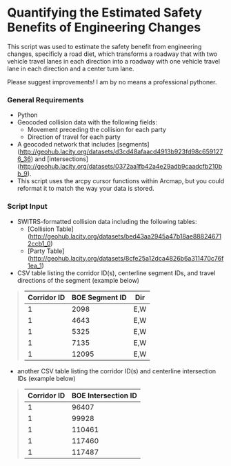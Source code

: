 # Quantifying the Estimated Safety Benefits of Engineering Changes

This script was used to estimate the safety benefit from engineering changes, specificly a road diet, which transforms a roadway that with two vehicle travel lanes in each direction into a roadway with one vehicle travel lane in each direction and a center turn lane.



Please suggest improvements! I am by no means a professional pythoner.

### General Requirements

- Python
- Geocoded collision data with the following fields:
  - Movement preceding the collision for each party
  - Direction of travel for each party
- A geocoded network that includes [segments] (http://geohub.lacity.org/datasets/d3cd48afaacd4913b923fd98c6591276_36) and [intersections] (http://geohub.lacity.org/datasets/0372aa1fb42a4e29adb9caadcfb210bb_9).
- This script uses the arcpy cursor functions within Arcmap, but you could reformat it to match the way your data is stored.

### Script Input

- SWITRS-formatted collision data including the following tables:
  - [Collision Table] (http://geohub.lacity.org/datasets/bed43aa2945a47b18ae888246712ccb1_0)
  - [Party Table] (http://geohub.lacity.org/datasets/8cfe25a12dca4826b6a311470c76f1ea_1)
- CSV table listing the corridor ID(s), centerline segment IDs, and travel directions of the segment (example below)

> | Corridor ID   | BOE Segment ID| Dir   |
> | ------------- |---------------| ------|
> | 1             | 2098          | E,W   |
> | 1             | 4643          | E,W   |
> | 1             | 5325          | E,W   |
> | 1             | 7135          | E,W   |
> | 1             | 12095         | E,W   |
  
- another CSV table listing the corridor ID(s) and centerline intersection IDs (example below)

> | Corridor ID   | BOE Intersection ID|
> | ------------- |--------------------|
> | 1             | 96407              |
> | 1             | 99928              |
> | 1             | 110461             |
> | 1             | 117460             |
> | 1             | 117487             |


